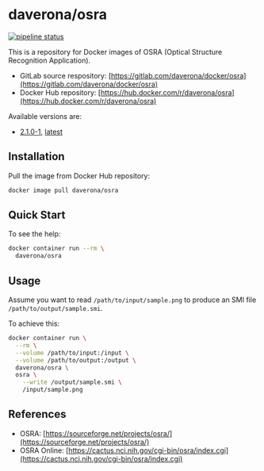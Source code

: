 # daverona/osra

[![pipeline status](https://gitlab.com/daverona/docker/osra/badges/master/pipeline.svg)](https://gitlab.com/daverona/docker/osra/commits/master)

This is a repository for Docker images of OSRA (Optical Structure Recognition Application).

* GitLab source respository: [https://gitlab.com/daverona/docker/osra](https://gitlab.com/daverona/docker/osra)
* Docker Hub repository: [https://hub.docker.com/r/daverona/osra](https://hub.docker.com/r/daverona/osra)

Available versions are:

* [2.1.0-1](https://gitlab.com/daverona/docker/osra/-/blob/2.1.0-1/Dockerfile), [latest](https://gitlab.com/daverona/docker/osra/-/blob/latest/Dockerfile)

## Installation

Pull the image from Docker Hub repository:

```bash
docker image pull daverona/osra
```

## Quick Start

To see the help:

```bash
docker container run --rm \
  daverona/osra
```

## Usage

Assume you want to read `/path/to/input/sample.png`
to produce an SMI file `/path/to/output/sample.smi`.

To achieve this:

```bash
docker container run \
  --rm \
  --volume /path/to/input:/input \
  --volume /path/to/output:/output \
  daverona/osra \
  osra \
    --write /output/sample.smi \
    /input/sample.png 
```

## References

* OSRA: [https://sourceforge.net/projects/osra/](https://sourceforge.net/projects/osra/)
* OSRA Online: [https://cactus.nci.nih.gov/cgi-bin/osra/index.cgi](https://cactus.nci.nih.gov/cgi-bin/osra/index.cgi)

